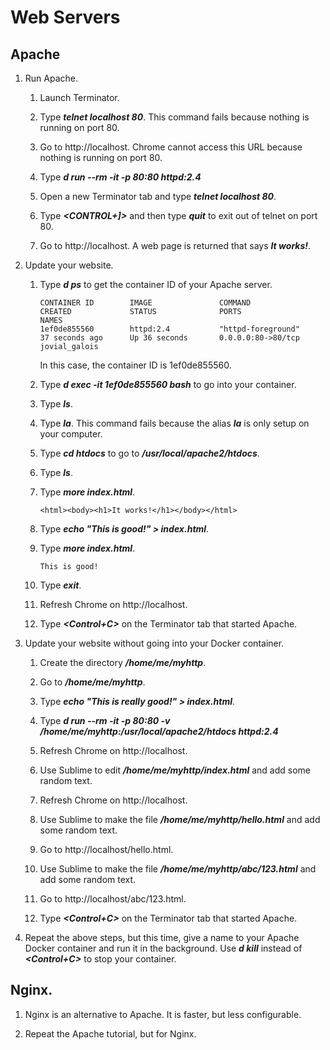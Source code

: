 # Web Servers

## Apache

1. Run Apache.

	1. Launch Terminator.

	1. Type ***telnet localhost 80***. This command fails because nothing is running on port 80.

	1. Go to http://localhost. Chrome cannot access this URL because nothing is running on port 80.

	1. Type ***d run --rm -it -p 80:80 httpd:2.4***

	1. Open a new Terminator tab and type ***telnet localhost 80***.

	1. Type ***<CONTROL+]>*** and then type ***quit*** to exit out of telnet on port 80.

	1. Go to http://localhost. A web page is returned that says ***It works!***.

1. Update your website.

	1. Type ***d ps*** to get the container ID of your Apache server.

		```
		CONTAINER ID        IMAGE               COMMAND                  CREATED             STATUS              PORTS                               NAMES
		1ef0de855560        httpd:2.4           "httpd-foreground"       37 seconds ago      Up 36 seconds       0.0.0.0:80->80/tcp                  jovial_galois
		```

		In this case, the container ID is 1ef0de855560.

	1. Type ***d exec -it 1ef0de855560 bash*** to go into your container.

	1. Type ***ls***.

	1. Type ***la***. This command fails because the alias ***la*** is only setup on your computer.

	1. Type ***cd htdocs*** to go to ***/usr/local/apache2/htdocs***.

	1. Type ***ls***.

	1. Type ***more index.html***.

		```
		<html><body><h1>It works!</h1></body></html>
		```

	1. Type ***echo "This is good!" > index.html***.

	1. Type ***more index.html***.

		```
		This is good!
		```

	1. Type ***exit***.

	1. Refresh Chrome on http://localhost.

	1. Type ***<Control+C>*** on the Terminator tab that started Apache.

1. Update your website without going into your Docker container.

	1. Create the directory ***/home/me/myhttp***.

	1. Go to ***/home/me/myhttp***.

	1. Type ***echo "This is really good!" > index.html***.

	1. Type ***d run --rm -it -p 80:80 -v /home/me/myhttp:/usr/local/apache2/htdocs httpd:2.4***

	1. Refresh Chrome on http://localhost.

	1. Use Sublime to edit ***/home/me/myhttp/index.html*** and add some random text.

	1. Refresh Chrome on http://localhost.

	1. Use Sublime to make the file ***/home/me/myhttp/hello.html*** and add some random text.

	1. Go to http://localhost/hello.html.

	1. Use Sublime to make the file ***/home/me/myhttp/abc/123.html*** and add some random text.

	1. Go to http://localhost/abc/123.html.

	1. Type ***<Control+C>*** on the Terminator tab that started Apache.

1. Repeat the above steps, but this time, give a name to your Apache Docker container and run it in the background. Use ***d kill*** instead of ***<Control+C>*** to stop your container.

## Nginx.

1. Nginx is an alternative to Apache. It is faster, but less configurable.

1. Repeat the Apache tutorial, but for Nginx.